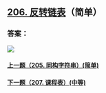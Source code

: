 ## [206. 反转链表](https://leetcode-cn.com/problems/reverse-linked-list/)（简单）





### 答案：



![](https://img-blog.csdnimg.cn/20200807155236311.png)

#### [上一题（205. 同构字符串）(简单)](https://github.com/sdwwld/leetCode/blob/master/src/main/java/com/wld/java/leetcode/leetCode0205.md)

#### [下一题（207. 课程表）(中等)](https://github.com/sdwwld/leetCode/blob/master/src/main/java/com/wld/java/leetcode/leetCode0207.md)